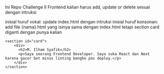 Ini Repo Challenge II Frontend kalian harus add, update or delete sesuai dengan intruksi

inisial huruf vokal: update index.html dengan intruksi
inisial huruf konsonan: add file {nama}.html yang isinya sama dengan index.html tetapi section card diganti dengan punya kalian

    <section id="card">
        <div>
          <h2>M. Ilham Syafik</h2>
          <p>Saya seorang Frontend Developer. Saya suka React dan Next karena gacor bet minus linting bangke pas deploy.</p>
        </div>
    </section>
